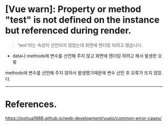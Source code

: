 # [Vue warn]: Property or method "test" is not defined on the instance but referenced during render.
> 'test'라는 속성이 선언되지 않았는데 화면에 렌더링 되려고 했습니다.

- data나 methods에 변수를 선언해 주지 않고 화면에 렌더링 하려고 해서 발생한 오류

methods에 변수를 선언해 주지 않아서 발생했기때문에 변수 선언 후 오류가 뜨지 않았다. 

---
# References.
<https://joshua1988.github.io/web-development/vuejs/common-error-cases/>
